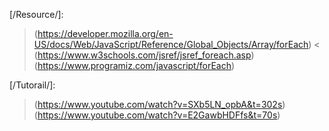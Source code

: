 [/Resource/]: 
> (https://developer.mozilla.org/en-US/docs/Web/JavaScript/Reference/Global_Objects/Array/forEach) <
> (https://www.w3schools.com/jsref/jsref_foreach.asp)
> (https://www.programiz.com/javascript/forEach)

[/Tutorail/]:
> (https://www.youtube.com/watch?v=SXb5LN_opbA&t=302s)
> (https://www.youtube.com/watch?v=E2GawbHDFfs&t=70s)